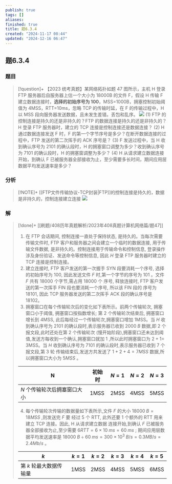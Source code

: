 ```yaml
---
publish: true
tags: []
aliases: 
finished: true
title: 题6.3.4
created: "2024-11-17 08:44"
updated: "2024-12-16 06:47"
---
```

## 题6.3.4
### 题目
> [!question]+
> 【2023 统考真题】某网络拓扑如题 47 图所示，主机 H 登录 FTP 服务器后自服务器上估一个大小为 18000B 的文件 F，假设 H 传输 F 建立数据连接时，**选择的初始序号为 100**，MSS=1000B，拥塞控制初始阈值为 4MSS，RTT=10ms，忽略 TCP 的传输时延，在 F 的传输过程中，H 以 MSS 段向服务器发送数据，且未发生差错。丢包和乱序。
> ![](https://img.hwenyi.tech/202411191929965.webp)
> (1) FTP 的控制连接是持久的还是非持久的？FTP 的数据连接是持久的还是非持久的？H 登录 FTP 服务器时，建立的 TCP 连接是控制连接还是数据连接？
> (2) H 通过数据连接发送 F 时，F 的第一个字节序号是多少？在断开数据连接的过程中，FTP 发送的第二次挥手的 ACK 序号是？
> (3) F 发送过程中，当 H 收到确认序号为 2101 的确认段时，H 的拥塞窗口调整为多少？收到确认序号为 7101 的确认段时，H 的拥塞窗调整为多少？
> (4) H 从请求建立数据连接开始，到确认 F 已被服务器全部接收为止，至少需要多长时间，期间应用层数据平均发送速率是多少？
### 分析
> [!NOTE]+
> [[FTP文件传输协议-TCP封装|FTP]]的控制连接是持久的，数据是非持久的，控制连接建立连接
> ![](https://img.hwenyi.tech/202411192002552.webp)
### 解
> [!done]+
> [[刷题/408历年真题解析/2023年408真题计算机网络篇/题47]]
> 1. 在 FTP 会话期间, 控制连接一直处于保持状态, 是持久的。当每次需要传输文件时, FTP 客户和服务器之间会建立一个临时的数据连接, 用于传输文件数据, 是非持久的。控制连接用于传输命令和控制信息, 登录操作涉及身份验证、发送命令等控制信息, 因此 $H$ 登录 FTP 服务器时建立的 TCP 连接是控制连接。
> 2. 建立连接时, FTP 客户发送的第一次握手 SYN 段要消耗一个序号, 选择的初始序号为 100, 因此发送文件 $F$ 时,第一个字节的序号为 101 。文件 $F$ 共有 18000 个字节,需占用 18000 个 序号, 释放连接时, FTP 客户发送的第一次挥手 FIN 段也要消耗一个序号, 所以该 FIN 段的 序号为 18101, 因此 TCP 服务器发送的第二次挥手 ACK 段的确认序号是 18102。
> 3. 拥塞窗口在每个传输轮次后的变化如下表所示。前两个传输轮次, 拥塞窗口小于阈值, 拥塞窗口按指数增长; 第 2 个传输轮次结束后, 拥塞窗口增长到 4MSS, 此后每经过一个传输轮次,拥塞窗口增加 1MSS。当 $H$ 收到确认序号为 2101 的确认段时,表示服务器已收到 ${2000}\;B$ 数据,即 2 个报文段,此时还处在第 2 个传输轮次 (慢开始阶段),拥塞窗口还未达到阈值,发送方每收到一个确认,拥塞窗口就加 1 ,所以此时拥塞窗口为 $2 + 1 =$ 3MSS。当 $H$ 收到确认序号为 7101 的确认段时,表示服务器已收到 7 个报文段,第 3 轮 传输结束后,发送方共发送了 $1 + 2 + 4 = 7{MSS}$ 数据,所以拥塞窗口大小为 $5{MSS}$ 。
> 
> | N                | 初始时  | $N = 1$ | $N = 2$ | $N = 3$ |
> | ---------------- | ---- | ------- | ------- | ------- |
> | $N$ 个传输轮次后拥塞窗口大小 | 1MSS | 2MSS    | 4MSS    | 5MSS    |
> 4) 每个传输轮次传输的数据量如下表所示,文件 $F$ 的大小 ${18000}\;B = {18}{MSS}$ ,则发送完 $F$ 要 经过 5 个 RTT, 此外还要 1 个额外的 RTT 用来建立 TCP 连接。因此, H 从请求建立数据 连接开始,到确认 $F$ 已被服务器全部接收为止,至少需要 $6{RTT} = 6 \times {10}\;{ms} = {60}\;{ms}$ ; 期间应用层数据平均发送速率是 ${18000}\;B \div {60}\;{ms} = {300} \times {10}^{3}\;B/s = {0.3}{MB}/s = {2.4}{Mb}/s$ 。
> 
> | $k$ | $k = 1$ | $k = 2$ | $k = 3$ | $k = 4$ | $k = 5$ |
> | --- | --- | --- | --- | --- | --- |
> | 第 $k$ 轮最大数据传输量 | 1MSS | 2MSS | 4MSS | 5MSS | 6MSS |